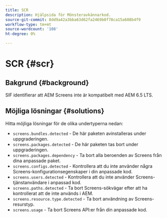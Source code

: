```yaml
---
title: SCR
description: Hjälpsida för Mönsteravkännarkod.
source-git-commit: 8dd9a42a3bba63d62fa2469b0f78ca15a608b4f9
workflow-type: tm+mt
source-wordcount: '108'
ht-degree: 0%

---
```


# SCR {#scr}

## Bakgrund {#background}

SIF identifierar att AEM Screens inte är kompatibelt med AEM 6.5 LTS.

<!-- Alexandru: drafting for now ## Possible implications and risks {#implications-and-risks} -->

## Möjliga lösningar {#solutions}

Hitta möjliga lösningar för de olika undertyperna nedan:

* `screens.bundles.detected` - De här paketen avinstalleras under uppgraderingen.
* `screens.packages.detected` - De här paketen tas bort under uppgraderingen.
* `screens.packages.dependency` - Ta bort alla beroenden av Screens från dina anpassade paket.
* `screens.configs.detected` - Kontrollera att du inte använder några Screens-konfigurationsegenskaper i din anpassade kod.
* `screens.users.detected` - Kontrollera att du inte använder Screens-tjänstanvändare i anpassad kod.
* `screens.paths.detected` - Ta bort Screens-sökvägar efter att ha kontrollerat att de inte används i AEM.
* `screens.resource.type.detected` - Ta bort användning av Screens-resurstyp.
* `screens.usage` - Ta bort Screens API:er från din anpassade kod.